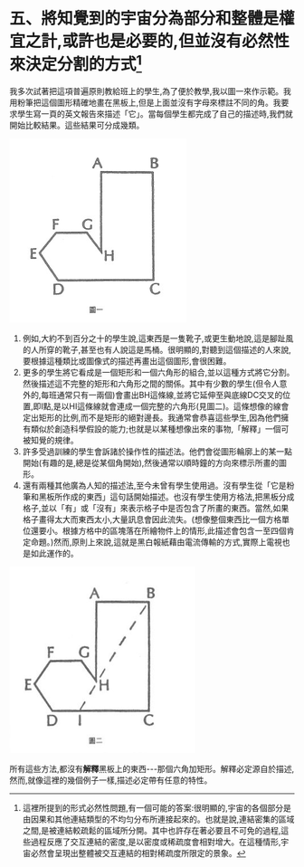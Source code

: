 # 五、將知覺到的宇宙分為部分和整體是權宜之計,或許也是必要的,但並沒有必然性來決定分割的方式[^6]
我多次試著把這項普遍原則教給班上的學生,為了便於教學,我以圖一來作示範。我用粉筆把這個圖形精確地畫在黑板上,但是上面並沒有字母來標註不同的角。我要求學生寫一頁的英文報告來描述「它」。當每個學生都完成了自己的描述時,我們就開始比較結果。這些結果可分成幾類。

![圖一](images/2_5_0.jpg)

1. 例如,大約不到百分之十的學生說,這東西是一隻靴子,或更生動地說,這是腳趾風的人所穿的靴子,甚至也有人說這是馬桶。很明顯的,對聽到這個描述的人來說,要根據這種類比或圖像式的描述再畫出這個圖形,會很困難。
2. 更多的學生將它看成是一個矩形和一個六角形的組合,並以這種方式將它分割。然後描述這不完整的矩形和六角形之間的關係。其中有少數的學生(但令人意外的,每班通常只有一兩個)會畫出BH這條線,並將它延伸至與底線DC交叉的位置,即I點,是以HI這條線就會連成一個完整的六角形(見圖二)。這條想像的線會定出矩形的比例,而不是矩形的絕對邊長。我通常會恭喜這些學生,因為他們擁有類似於創造科學假設的能力;也就是以某種想像出來的事物,「解釋」一個可被知覺的規律。
3. 許多受過訓練的學生會訴諸於操作性的描述法。他們會從圖形輪廓上的某一點開始(有趣的是,總是從某個角開始),然後通常以順時鐘的方向來標示所畫的圖形。
4. 還有兩種其他廣為人知的描述法,至今未曾有學生使用過。沒有學生從「它是粉筆和黑板所作成的東西」這句話開始描述。也沒有學生使用方格法,把黑板分成格子,並以「有」或「沒有」來表示格子中是否包含了所畫的東西。當然,如果格子畫得太大而東西太小,大量訊息會因此流失。(想像整個東西比一個方格單位還要小。根據方格中的區塊落在所繪物件上的情形,此描述會包含一至四個肯定命題。)然而,原則上來說,這就是黑白報紙藉由電流傳輸的方式,實際上電視也是如此運作的。

![圖二](images/2_5_1.jpg)

所有這些方法,都沒有**解釋**黑板上的東西---那個六角加矩形。解釋必定源自於描述,然而,就像這裡的幾個例子一樣,描述必定帶有任意的特性。 

[^6]: 這裡所提到的形式必然性問題,有一個可能的答案:很明顯的,宇宙的各個部分是由因果和其他連結類型的不均匀分布所連接起來的。也就是說,連結密集的區域之間,是被連結較疏鬆的區域所分開。其中也許存在著必要且不可免的過程,這些過程反應了交互連結的密度,是以密度或稀疏度會相對增大。在這種情形,宇宙必然會呈現出整體被交互連結的相對稀疏度所限定的景象。